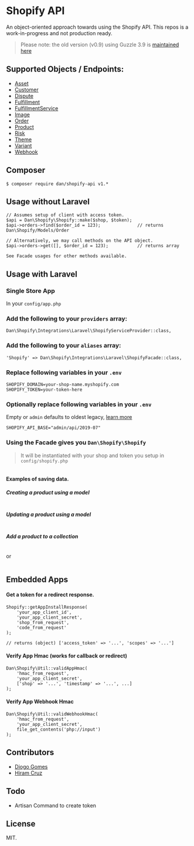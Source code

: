# Shopify API

An object-oriented approach towards using the Shopify API. This repos is a work-in-progress and not production ready.

> Please note: the old version (v0.9) using Guzzle 3.9 is [maintained here](https://github.com/danrichards/shopify-api)

## Supported Objects / Endpoints:

* [Asset](https://help.shopify.com/en/api/reference/online-store/asset)
* [Customer](https://help.shopify.com/en/api/reference/customers/customer)
* [Dispute](https://help.shopify.com/en/api/reference/shopify_payments/dispute)
* [Fulfillment](https://help.shopify.com/en/api/reference/shipping-and-fulfillment/fulfillment)
* [FulfillmentService](https://help.shopify.com/en/api/reference/shipping-and-fulfillment/fulfillmentservice)
* [Image](https://help.shopify.com/en/api/reference/products/product-image)
* [Order](https://help.shopify.com/api/reference/orders)
* [Product](https://help.shopify.com/api/reference/products)
* [Risk](https://help.shopify.com/en/api/reference/orders/order-risk)
* [Theme](https://help.shopify.com/en/api/reference/online-store/theme)
* [Variant](https://help.shopify.com/en/api/reference/products/product-variant)
* [Webhook](https://help.shopify.com/en/api/reference/events/webhook)

## Composer

    $ composer require dan/shopify-api v1.*
    
## Usage without Laravel

```
// Assumes setup of client with access token.
$api = Dan\Shopify\Shopify::make($shop, $token);
$api->orders->find($order_id = 123);              // returns Dan\Shopify/Models/Order

// Alternatively, we may call methods on the API object.
$api->orders->get([], $order_id = 123);           // returns array

See Facade usages for other methods available.
```

## Usage with Laravel

### Single Store App

In your `config/app.php`

### Add the following to your `providers` array:

    Dan\Shopify\Integrations\Laravel\ShopifyServiceProvider::class,
    
### Add the following to your `aliases` array:

    'Shopify' => Dan\Shopify\Integrations\Laravel\ShopifyFacade::class,
    
### Replace following variables in your `.env`
    
```
SHOPIFY_DOMAIN=your-shop-name.myshopify.com
SHOPIFY_TOKEN=your-token-here
```

### Optionally replace following variables in your `.env`

Empty or `admin` defaults to oldest legacy, [learn more](https://help.shopify.com/en/api/versioning)

```
SHOPIFY_API_BASE="admin/api/2019-07"
```

### Using the Facade gives you `Dan\Shopify\Shopify`

> It will be instantiated with your shop and token you setup in `config/shopify.php`

```

```

#### Examples of saving data.

##### Creating a product using a model

```

```

##### Updating a product using a model

```

```

##### Add a product to a collection

```

```

or

```

```

## Embedded Apps

#### Get a token for a redirect response.

```
Shopify::getAppInstallResponse(
    'your_app_client_id', 
    'your_app_client_secret',
    'shop_from_request',
    'code_from_request'
);

// returns (object) ['access_token' => '...', 'scopes' => '...']
```

#### Verify App Hmac (works for callback or redirect)

```
Dan\Shopify\Util::validAppHmac(
    'hmac_from_request', 
    'your_app_client_secret', 
    ['shop' => '...', 'timestamp' => '...', ...]
);
```

#### Verify App Webhook Hmac

```
Dan\Shopify\Util::validWebhookHmac(
    'hmac_from_request', 
    'your_app_client_secret', 
    file_get_contents('php://input')
);
```

## Contributors

- [Diogo Gomes](https://github.com/diogogomeswww)
- [Hiram Cruz](https://github.com/shinyhiram)

## Todo

* Artisan Command to create token

## License

MIT.
